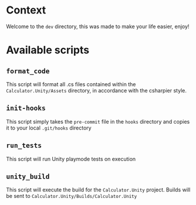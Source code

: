 # Context

Welcome to the `dev` directory, this was made to make your life easier, enjoy!

# Available scripts

## `format_code`

This script will format all .cs files contained within the `Calculator.Unity/Assets` directory, in accordance with the csharpier style.

## `init-hooks`

This script simply takes the `pre-commit` file in the `hooks` directory and copies it to your local `.git/hooks` directory

## `run_tests`

This script will run Unity playmode tests on execution

## `unity_build`

This script will execute the build for the `Calculator.Unity` project. Builds will be sent to `Calculator.Unity/Builds/Calculator.Unity`
